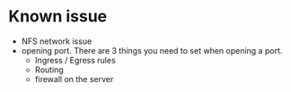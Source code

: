 # Known issue
- NFS network issue
- opening port. There are 3 things you need to set when opening a port.
  - Ingress / Egress rules
  - Routing
  - firewall on the server
